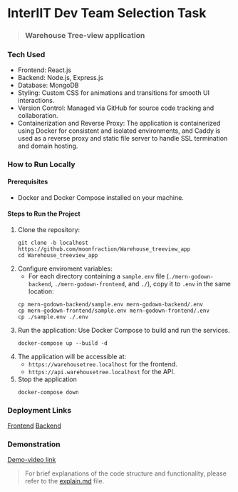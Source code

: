 # InterIIT Dev Team Selection Task
> ### Warehouse Tree-view application

### Tech Used
* Frontend: React.js
* Backend: Node.js, Express.js
* Database: MongoDB
* Styling: Custom CSS for animations and transitions for smooth UI interactions.
* Version Control: Managed via GitHub for source code tracking and collaboration.
* Containerization and Reverse Proxy: The application is containerized using Docker for consistent and isolated environments, and Caddy is used as a reverse proxy and static file server to handle SSL termination and domain hosting.

### How to Run Locally
#### Prerequisites
* Docker and Docker Compose installed on your machine.

#### Steps to Run the Project

1. Clone the repository:
    ```
    git clone -b localhost https://github.com/moonfraction/Warehouse_treeview_app
    cd Warehouse_treeview_app
    ```
2. Configure enviroment variables:
    * For each directory containing a `sample.env` file (`./mern-godown-backend`, `./mern-godown-frontend`, and `./`), copy it to `.env` in the same location:
    ```
    cp mern-godown-backend/sample.env mern-godown-backend/.env
    cp mern-godown-frontend/sample.env mern-godown-frontend/.env
    cp ./sample.env ./.env
    ```
3. Run the application: Use Docker Compose to build and run the services.
    ```
    docker-compose up --build -d
    ```
4. The application will be accessible at:
    * `https://warehousetree.localhost` for the frontend.
    * `https://api.warehousetree.localhost` for the API.
5. Stop the application
    ```
    docker-compose down
    ```

### Deployment Links
[Frontend](https://warehousetree.work.gd/)
[Backend](https://api.warehousetree.work.gd/)

### Demonstration

[Demo-video link](https://drive.google.com/file/d/14drASK0hx7bFdMfkC5sMDGhSDFougD0F/view?usp=sharing)


> For brief explanations of the code structure and functionality, please refer to the [explain.md](./explain.md) file.
